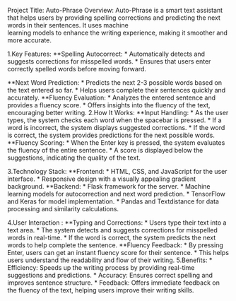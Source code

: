 Project Title: Auto-Phrase
Overview:
       Auto-Phrase is a smart text assistant that helps users by providing spelling corrections and predicting the next words in their sentences. It uses machine   
       learning models to enhance the writing experience, making it smoother and more accurate.

1.Key Features:
**Spelling Autocorrect:
            * Automatically detects and suggests corrections for misspelled words.
            * Ensures that users enter correctly spelled words before moving forward.

**Next Word Prediction:
            * Predicts the next 2-3 possible words based on the text entered so far.
            * Helps users complete their sentences quickly and accurately.
**Fluency Evaluation:
            * Analyzes the entered sentence and provides a fluency score.
            * Offers insights into the fluency of the text, encouraging better writing.
2.How It Works:
**Input Handling:
       * As the user types, the system checks each word when the spacebar is pressed.
       * If a word is incorrect, the system displays suggested corrections.
       * If the word is correct, the system provides predictions for the next possible words.
**Fluency Scoring:
      * When the Enter key is pressed, the system evaluates the fluency of the entire sentence.
      * A score is displayed below the suggestions, indicating the quality of the text.
      
3.Technology Stack:
**Frontend:
          * HTML, CSS, and JavaScript for the user interface.
          * Responsive design with a visually appealing gradient background.
**Backend:
          * Flask framework for the server.
          * Machine learning models for autocorrection and next word prediction.
          * TensorFlow and Keras for model implementation.
          * Pandas and Textdistance for data processing and similarity calculations.
          
4.User Interaction :
**Typing and Corrections:
          * Users type their text into a text area.
          * The system detects and suggests corrections for misspelled words in real-time.
          * If the word is correct, the system predicts the next words to help complete the sentence.
**Fluency Feedback:
          * By pressing Enter, users can get an instant fluency score for their sentence.
          * This helps users understand the readability and flow of their writing.
5.Benefits:
          * Efficiency: Speeds up the writing process by providing real-time suggestions and predictions.
          * Accuracy: Ensures correct spelling and improves sentence structure.
          * Feedback: Offers immediate feedback on the fluency of the text, helping users improve their writing skills.
